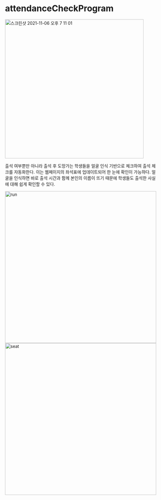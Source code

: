 # attendanceCheckProgram

<img width="458" alt="스크린샷 2021-11-06 오후 7 11 01" src="https://user-images.githubusercontent.com/62324197/140605971-08fb92ba-ca1d-49a8-befd-133674a7954a.png">

출석 여부뿐만 아니라 출석 후 도망가는 학생들을 얼굴 인식 기반으로 체크하여 출석 체크를 자동화한다. 
이는 웹페이지의 좌석표에 업데이트되어 한 눈에 확인이 가능하다.
얼굴을 인식하면 바로 출석 시간과 함께 본인의 이름이 뜨기 때문에 학생들도 출석한 사실에 대해 쉽게 확인할 수 있다.

<img width="500" alt="run" src="https://user-images.githubusercontent.com/62324197/140606142-79aab9fa-fc65-440e-9504-df1453b48064.png">
<img width="500" alt="seat" src="https://user-images.githubusercontent.com/62324197/140606317-bcebf48a-71f8-4572-a880-320c53fb82eb.png">
